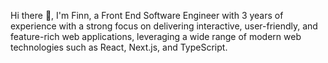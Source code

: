 Hi there 👋, I'm Finn, a Front End Software Engineer with 3 years of experience with a strong focus on delivering interactive, user-friendly, and feature-rich web applications, leveraging a wide range of modern web technologies such as React, Next.js, and TypeScript.
<!--
**chaukhoa97/chaukhoa97** is a ✨ _special_ ✨ repository because its `README.md` (this file) appears on your GitHub profile.

Here are some ideas to get you started:

- 🔭 I’m currently working on ...
- 🌱 I’m currently learning ...
- 👯 I’m looking to collaborate on ...
- 🤔 I’m looking for help with ...
- 💬 Ask me about ...
- 📫 How to reach me: ...
- 😄 Pronouns: ...
- ⚡ Fun fact: ...
-->
